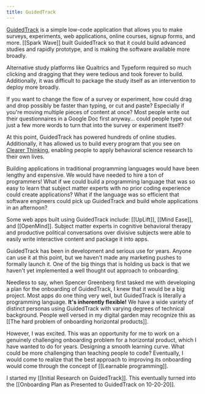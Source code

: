 ```yaml
---
title: GuidedTrack
---
```

[GuidedTrack](https://www.guidedtrack.com/) is a simple low-code application that allows you to make surveys, experiments, web applications, online courses, signup forms, and more. [[Spark Wave]] built GuidedTrack so that it could build advanced studies and rapidly prototype, and is making the software available more broadly.

Alternative study platforms like Qualtrics and Typeform required so much clicking and dragging that they were tedious and took forever to build. Additionally, it was difficult to package the study itself as an intervention to deploy more broadly.

If you want to change the flow of a survey or experiment, how could drag and drop possibly be faster than typing, or cut and paste? Especially if you're moving multiple pieces of content at once? Most people write out their questionnaires in a Google Doc first anyway... could people type out just a few more words to turn that into the survey or experiment itself? 

At this point, GuidedTrack has powered hundreds of online studies. Additionally, it has allowed us to build every program that you see on [Clearer Thinking](https://www.clearerthinking.org/), enabling people to apply behavioral science research to their own lives.

Building applications in traditional programming languages would have been lengthy and expensive. We would have needed to hire a ton of programmers! What if we could build a programming language that was so easy to learn that subject matter experts with no prior coding experience could create applications? What if the language was so efficient that software engineers could pick up GuidedTrack and build whole applications in an afternoon?

Some web apps built using GuidedTrack include: [[UpLift]], [[Mind Ease]], and [[OpenMind]]. Subject matter experts in cognitive behavioral therapy and productive political conversations over divisive subjects were able to easily write interactive content and package it into apps.

GuidedTrack has been in development and serious use for years. Anyone can use it at this point, but we haven't made any marketing pushes to formally launch it. One of the big things that is holding us back is that we haven't yet implemented a well thought out approach to onboarding.

Needless to say, when Spencer Greenberg first tasked me with developing a plan for the onboarding of GuidedTrack, I knew that it would be a big project. Most apps do one thing very well, but GuidedTrack is literally a programming language. **It's inherently flexible!** We have a wide variety of distinct personas using GuidedTrack with varying degrees of technical background. People well versed in my digital garden may recognize this as [[The hard problem of onboarding horizontal products]].

However, I was excited. This was an opportunity for me to work on a genuinely challenging onboarding problem for a horizontal product, which I have wanted to do for years. Designing a smooth learning curve. What could be more challenging than teaching people to code? Eventually, I would come to realize that the best approach to improving its onboarding would come through the concept of [[Learnable programming]].

I started my [[Initial Research on GuidedTrack]]. This eventually turned into the [[Onboarding Plan as Presented to GuidedTrack on 10-20-20]].